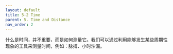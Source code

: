 ```yaml
---
layout: default
title: 5-2 Time
parent: 5. Time and Distance
nav_order: 2
---
```

什么是时间，并不重要，而是如何测量它。我们可以通过利用能够发生某些周期性现象的工具来测量时间，例如：脉搏、小时沙漏。